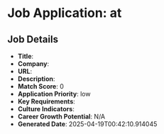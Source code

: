 # Job Application:  at 

## Job Details
- **Title**: 
- **Company**: 
- **URL**: 
- **Description**: 
- **Match Score**: 0
- **Application Priority**: low
- **Key Requirements**: 
- **Culture Indicators**: 
- **Career Growth Potential**: N/A
- **Generated Date**: 2025-04-19T00:42:10.914045
